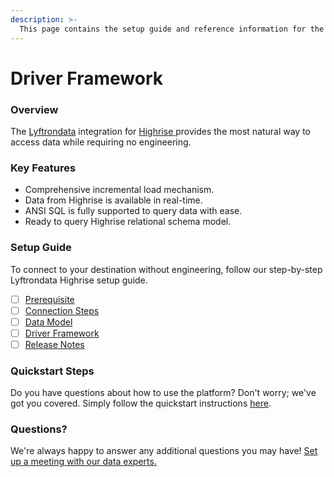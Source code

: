 ```yaml
---
description: >-
  This page contains the setup guide and reference information for the Highrise source connector.
---
```


# Driver Framework

### Overview

The [Lyftrondata](https://www.lyftrondata.com/) integration for [Highrise](https://www.lyftrondata.com/integration/highrise/)[ ](https://www.lyftrondata.com/integration/highrise/)provides the most natural way to access data while requiring no engineering.

### Key Features

* Comprehensive incremental load mechanism.
* Data from Highrise is available in real-time.&#x20;
* ANSI SQL is fully supported to query data with ease.
* Ready to query Highrise relational schema model.

### Setup Guide

To connect to your destination without engineering, follow our step-by-step Lyftrondata Highrise setup guide.

* [ ] [Prerequisite](../../finance-analytics/highrise/prerequisite.md)
* [ ] [Connection Steps](../../finance-analytics/highrise/connection-steps.md)
* [ ] [Data Model](../../finance-analytics/highrise/data-model/)
* [ ] [Driver Framework](../../finance-analytics/highrise/driver-framework/)
* [ ] [Release Notes](../../finance-analytics/highrise/release-notes.md)

### Quickstart Steps

Do you have questions about how to use the platform? Don't worry; we've got you covered. Simply follow the quickstart instructions [here](../../../quickstart-steps.md).

### Questions? <a href="#questions" id="questions"></a>

We're always happy to answer any additional questions you may have! [Set up a meeting with our data experts.](https://www.lyftrondata.com/book-a-meeting/)


